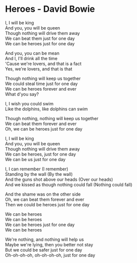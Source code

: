 # Heroes - David Bowie

I, I will be king\
And you, you will be queen\
Though nothing will drive them away\
We can beat them just for one day\
We can be heroes just for one day

And you, you can be mean\
And I, I'll drink all the time\
'Cause we're lovers, and that is a fact\
Yes, we're lovers, and that is that

Though nothing will keep us together\
We could steal time just for one day\
We can be heroes forever and ever\
What d'you say?

I, I wish you could swim\
Like the dolphins, like dolphins can swim

Though nothing, nothing will keep us together\
We can beat them forever and ever\
Oh, we can be heroes just for one day

I, I will be king\
And you, you will be queen\
Though nothing will drive them away\
We can be heroes, just for one day\
We can be us just for one day

I, I can remember (I remember)\
Standing by the wall (By the wall)\
And the guns shot above our heads (Over our heads)\
And we kissed as though nothing could fall (Nothing could fall)

And the shame was on the other side\
Oh, we can beat them forever and ever\
Then we could be heroes just for one day

We can be heroes\
We can be heroes\
We can be heroes just for one day\
We can be heroes

We're nothing, and nothing will help us\
Maybe we're lying, then you better not stay\
But we could be safer just for one day\
Oh-oh-oh-oh, oh-oh-oh-oh, just for one day
